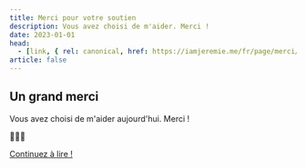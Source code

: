 ```yaml
---
title: Merci pour votre soutien
description: Vous avez choisi de m'aider. Merci !
date: 2023-01-01
head:
  - [link, { rel: canonical, href: https://iamjeremie.me/fr/page/merci/ }]
article: false
---
```


## Un grand merci

Vous avez choisi de m'aider aujourd'hui. Merci !

💖💖💖

[Continuez à lire !](../../fr/article)
